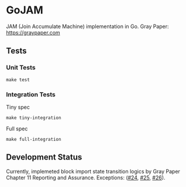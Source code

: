 # GoJAM

JAM (Join Accumulate Machine) implementation in Go.
Gray Paper: https://graypaper.com

## Tests

### Unit Tests

```
make test
```

### Integration Tests

Tiny spec
```
make tiny-integration
```

Full spec
```
make full-integration
```

## Development Status

Currently, implemeted block import state transition logics by Gray Paper Chapter 11 Reporting and Assurance.
Exceptions: ([#24](https://github.com/shunsukew/gojam/issues/24), [#25](https://github.com/shunsukew/gojam/issues/25), [#26](https://github.com/shunsukew/gojam/issues/26)).
